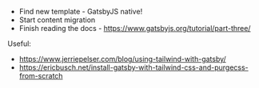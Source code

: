 - Find new template - GatsbyJS native!
- Start content migration
- Finish reading the docs - https://www.gatsbyjs.org/tutorial/part-three/

Useful:
- https://www.jerriepelser.com/blog/using-tailwind-with-gatsby/
- https://ericbusch.net/install-gatsby-with-tailwind-css-and-purgecss-from-scratch
